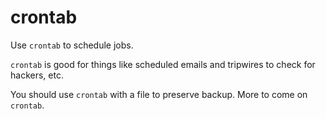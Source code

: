 # crontab

Use `crontab` to schedule jobs.

`crontab` is good for things like scheduled emails and tripwires to check for hackers, etc. 

You should use `crontab` with a file to preserve backup. More to come on `crontab`. 
